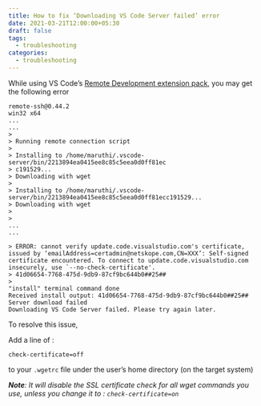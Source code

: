 ```yaml
---
title: How to fix ‘Downloading VS Code Server failed’ error
date: 2021-03-21T12:00:00+05:30
draft: false
tags:
  - troubleshooting
categories:
  - troubleshooting
---
```

While using VS Code’s [Remote Development extension pack](https://aka.ms/vscode-remote/download/extension?ref=drowsyrobotboy.com), you may get the following error

```
remote-ssh@0.44.2
win32 x64
...
...
> 
> Running remote connection script
> 
> Installing to /home/maruthi/.vscode-server/bin/2213894ea0415ee8c85c5eea0d0ff81ec
> c191529...
> Downloading with wget
> 
> Installing to /home/maruthi/.vscode-server/bin/2213894ea0415ee8c85c5eea0d0ff81ecc191529...
> Downloading with wget
> 
> 
...
...

> ERROR: cannot verify update.code.visualstudio.com's certificate, issued by ‘emailAddress=certadmin@netskope.com,CN=XXX’: Self-signed certificate encountered. To connect to update.code.visualstudio.com insecurely, use `--no-check-certificate'.
> 41d06654-7768-475d-9db9-87cf9bc644b0##25##
> 
"install" terminal command done
Received install output: 41d06654-7768-475d-9db9-87cf9bc644b0##25##
Server download failed
Downloading VS Code Server failed. Please try again later.
```

To resolve this issue,

Add a line of :

```
check-certificate=off
```

to your `.wgetrc` file under the user’s home directory (on the target system)

_**Note**: It will disable the SSL certificate check for all wget commands you use, unless you change it to : `check-certificate=on`_